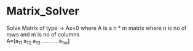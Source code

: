 # Matrix_Solver
Solve Matrix of type -> Ax=0 where A is a n * m matrix where n is no of rows and m is no of columns <br/>
A=[a<sub>11</sub> a<sub>12</sub> a<sub>13</sub> .......... a<sub>1m</sub>]


  
